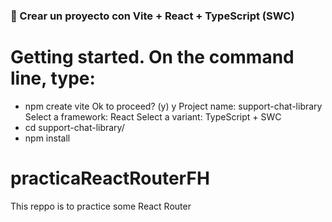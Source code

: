 ### 🚀 Crear un proyecto con Vite + React + TypeScript (SWC)

# Getting started. On the command line, type:
- npm create vite
    Ok to proceed? (y) y
    Project name: support-chat-library
    Select a framework: React
    Select a variant: TypeScript + SWC
- cd support-chat-library/
- npm install

# practicaReactRouterFH
This reppo is to practice some React Router